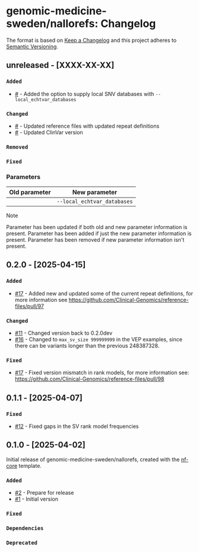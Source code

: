 # genomic-medicine-sweden/nallorefs: Changelog

The format is based on [Keep a Changelog](https://keepachangelog.com/en/1.0.0/)
and this project adheres to [Semantic Versioning](https://semver.org/spec/v2.0.0.html).

## unreleased - [XXXX-XX-XX]

### `Added`

- [#](https://github.com/genomic-medicine-sweden/nallorefs/pull/) - Added the option to supply local SNV databases with `--local_echtvar_databases`

### `Changed`

- [#](https://github.com/genomic-medicine-sweden/nallorefs/pull/) - Updated reference files with updated repeat definitions
- [#](https://github.com/genomic-medicine-sweden/nallorefs/pull/) - Updated ClinVar version

### `Removed`

### `Fixed`

### Parameters
| Old parameter | New parameter               |
| ------------- | --------------------------- |
|               | `--local_echtvar_databases` |

> [!NOTE]
> Parameter has been updated if both old and new parameter information is present.
> Parameter has been added if just the new parameter information is present.
> Parameter has been removed if new parameter information isn't present.

## 0.2.0 - [2025-04-15]

### `Added`

- [#17](https://github.com/genomic-medicine-sweden/nallorefs/pull/17) - Added new and updated some of the current repeat definitions, for more information see https://github.com/Clinical-Genomics/reference-files/pull/97

### `Changed`

- [#11](https://github.com/genomic-medicine-sweden/nallorefs/pull/11) - Changed version back to 0.2.0dev
- [#16](https://github.com/genomic-medicine-sweden/nallorefs/pull/16) - Changed to `max_sv_size 999999999` in the VEP examples, since there can be variants longer than the previous 248387328.

### `Fixed`

- [#17](https://github.com/genomic-medicine-sweden/nallorefs/pull/17) - Fixed version mismatch in rank models, for more information see: https://github.com/Clinical-Genomics/reference-files/pull/98

## 0.1.1 - [2025-04-07]

### `Fixed`

- [#12](https://github.com/genomic-medicine-sweden/nallorefs/pull/12) - Fixed gaps in the SV rank model frequencies

## 0.1.0 - [2025-04-02]

Initial release of genomic-medicine-sweden/nallorefs, created with the [nf-core](https://nf-co.re/) template.

### `Added`

- [#2](https://github.com/genomic-medicine-sweden/nallorefs/pull/2) - Prepare for release
- [#1](https://github.com/genomic-medicine-sweden/nallorefs/pull/1) - Initial version

### `Fixed`

### `Dependencies`

### `Deprecated`
